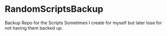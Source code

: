 # RandomScriptsBackup
Backup Repo for the Scripts Sometimes I create for myself but later lose for not having them backed up.

